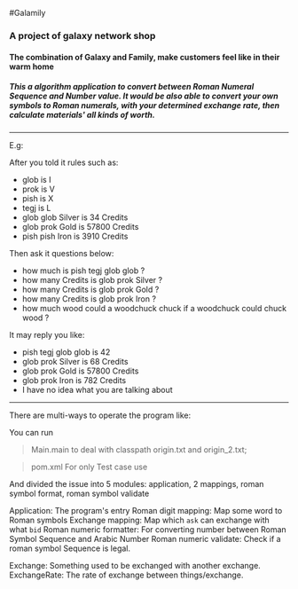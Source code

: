 #Galamily

### A project of galaxy network shop

#### The combination of Galaxy and Family, make customers feel like in their warm home

##### This a algorithm application to convert between Roman Numeral Sequence and Number value. It would be also able to convert your own symbols to Roman numerals, with your determined exchange rate, then calculate materials' all kinds of worth.

--------
E.g:

After you told it rules such as:
* glob is I
* prok is V
* pish is X
* tegj is L
* glob glob Silver is 34 Credits
* glob prok Gold is 57800 Credits
* pish pish Iron is 3910 Credits

Then ask it questions below:
- how much is pish tegj glob glob ?
- how many Credits is glob prok Silver ?
- how many Credits is glob prok Gold ?
- how many Credits is glob prok Iron ?
- how much wood could a woodchuck chuck if a woodchuck could chuck wood ?

It may reply you like:
+ pish tegj glob glob is 42
+ glob prok Silver is 68 Credits
+ glob prok Gold is 57800 Credits
+ glob prok Iron is 782 Credits
+ I have no idea what you are talking about

--------

There are multi-ways to operate the program like:

You can run
> Main.main to deal with classpath origin.txt and origin_2.txt;

> pom.xml For only Test case use

And divided the issue into 5 modules: application, 2 mappings, roman symbol format, roman symbol validate

Application: The program's entry
Roman digit mapping: Map some word to Roman symbols
Exchange mapping: Map which `ask` can exchange with what `bid`
Roman numeric formatter: For converting number between Roman Symbol Sequence and Arabic Number
Roman numeric validate: Check if a roman symbol Sequence is legal.

Exchange: Something used to be exchanged with another exchange.
ExchangeRate: The rate of exchange between things/exchange.
